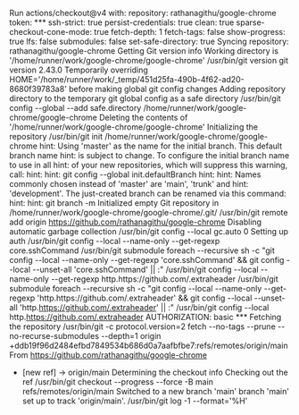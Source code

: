 Run actions/checkout@v4
  with:
    repository: rathanagithu/google-chrome
    token: ***
    ssh-strict: true
    persist-credentials: true
    clean: true
    sparse-checkout-cone-mode: true
    fetch-depth: 1
    fetch-tags: false
    show-progress: true
    lfs: false
    submodules: false
    set-safe-directory: true
Syncing repository: rathanagithu/google-chrome
Getting Git version info
  Working directory is '/home/runner/work/google-chrome/google-chrome'
  /usr/bin/git version
  git version 2.43.0
Temporarily overriding HOME='/home/runner/work/_temp/451d25fa-490b-4f62-ad20-8680f39783a8' before making global git config changes
Adding repository directory to the temporary git global config as a safe directory
/usr/bin/git config --global --add safe.directory /home/runner/work/google-chrome/google-chrome
Deleting the contents of '/home/runner/work/google-chrome/google-chrome'
Initializing the repository
  /usr/bin/git init /home/runner/work/google-chrome/google-chrome
  hint: Using 'master' as the name for the initial branch. This default branch name
  hint: is subject to change. To configure the initial branch name to use in all
  hint: of your new repositories, which will suppress this warning, call:
  hint: 
  hint: 	git config --global init.defaultBranch <name>
  hint: 
  hint: Names commonly chosen instead of 'master' are 'main', 'trunk' and
  hint: 'development'. The just-created branch can be renamed via this command:
  hint: 
  hint: 	git branch -m <name>
  Initialized empty Git repository in /home/runner/work/google-chrome/google-chrome/.git/
  /usr/bin/git remote add origin https://github.com/rathanagithu/google-chrome
Disabling automatic garbage collection
  /usr/bin/git config --local gc.auto 0
Setting up auth
  /usr/bin/git config --local --name-only --get-regexp core\.sshCommand
  /usr/bin/git submodule foreach --recursive sh -c "git config --local --name-only --get-regexp 'core\.sshCommand' && git config --local --unset-all 'core.sshCommand' || :"
  /usr/bin/git config --local --name-only --get-regexp http\.https\:\/\/github\.com\/\.extraheader
  /usr/bin/git submodule foreach --recursive sh -c "git config --local --name-only --get-regexp 'http\.https\:\/\/github\.com\/\.extraheader' && git config --local --unset-all 'http.https://github.com/.extraheader' || :"
  /usr/bin/git config --local http.https://github.com/.extraheader AUTHORIZATION: basic ***
Fetching the repository
  /usr/bin/git -c protocol.version=2 fetch --no-tags --prune --no-recurse-submodules --depth=1 origin +ddb19f96d2484efbd7849534b686d0a7aafbfbe7:refs/remotes/origin/main
  From https://github.com/rathanagithu/google-chrome
   * [new ref]      -> origin/main
Determining the checkout info
Checking out the ref
  /usr/bin/git checkout --progress --force -B main refs/remotes/origin/main
  Switched to a new branch 'main'
  branch 'main' set up to track 'origin/main'.
/usr/bin/git log -1 --format='%H'
